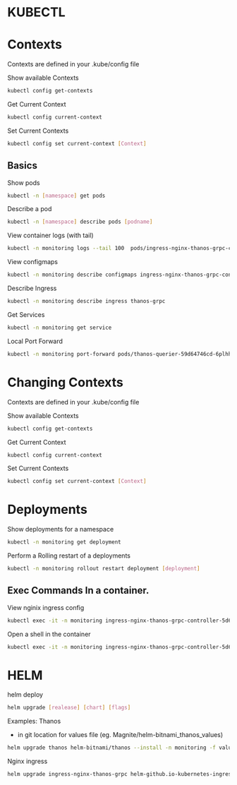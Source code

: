 # KUBECTL

#  Contexts
Contexts are defined in your .kube/config file

Show available Contexts
```bash
kubectl config get-contexts
```
Get Current Context
```bash
kubectl config current-context
```
Set Current Contexts
```bash
kubectl config set current-context [Context]
```

## Basics

Show pods
```bash
kubectl -n [namespace] get pods
```
Describe a pod
```bash
kubectl -n [namespace] describe pods [podname]
```
View container logs (with tail)
```bash
kubectl -n monitoring logs --tail 100  pods/ingress-nginx-thanos-grpc-controller-5d6b76f7c7-hvq4x -f
```
View configmaps
```bash
kubectl -n monitoring describe configmaps ingress-nginx-thanos-grpc-controller
```
Describe Ingress
```bash
kubectl -n monitoring describe ingress thanos-grpc
```
Get Services
```bash
kubectl -n monitoring get service
```
Local Port Forward
```bash
kubectl -n monitoring port-forward pods/thanos-querier-59d64746cd-6plhh 10901:10901
```
# Changing Contexts
Contexts are defined in your .kube/config file

Show available Contexts
```bash
kubectl config get-contexts
```
Get Current Context
```bash
kubectl config current-context
```
Set Current Contexts
```bash
kubectl config set current-context [Context]
```
# Deployments

Show deployments for a namespace
```bash
kubectl -n monitoring get deployment
```
Perform a Rolling restart of a deployments
```bash
kubectl -n monitoring rollout restart deployment [deployment]
```


## Exec Commands In a container.

View nginix ingress config
```bash
kubectl exec -it -n monitoring ingress-nginx-thanos-grpc-controller-5d6b76f7c7-hvq4x -- cat /etc/nginx/nginx.conf
```
Open a shell in the container
```bash
kubectl exec -it -n monitoring ingress-nginx-thanos-grpc-controller-5d6b76f7c7-hvq4x -- /bin/sh
```


# HELM

helm deploy

```bash
helm upgrade [realease] [chart] [flags]
```

Examples:
Thanos
* in git location for values file  (eg. Magnite/helm-bitnami_thanos_values)
```bash
helm upgrade thanos helm-bitnami/thanos --install -n monitoring -f values/dev/las2.yaml --version 2.3.4
```

Nginx ingress
```bash
helm upgrade ingress-nginx-thanos-grpc helm-github.io-kubernetes-ingress-nginx/ingress-nginx --install -n monitoring -f values/dev/las2.yaml --version 3.7.1
```
